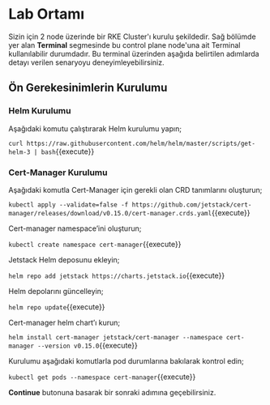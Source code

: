 # Lab Ortamı

Sizin için 2 node üzerinde bir RKE Cluster'ı kurulu şekildedir. Sağ bölümde yer alan **Terminal** segmesinde bu control plane node'una ait Terminal kullanılabilir durumdadır. Bu terminal üzerinden aşağıda belirtilen adımlarda detayı verilen senaryoyu deneyimleyebilirsiniz.

## Ön Gerekesinimlerin Kurulumu

### Helm Kurulumu

Aşağıdaki komutu çalıştırarak Helm kurulumu yapın;

`curl https://raw.githubusercontent.com/helm/helm/master/scripts/get-helm-3 | bash`{{execute}}

### Cert-Manager Kurulumu

Aşağıdaki komutla Cert-Manager için gerekli olan CRD tanımlarını oluşturun;

`kubectl apply --validate=false -f https://github.com/jetstack/cert-manager/releases/download/v0.15.0/cert-manager.crds.yaml`{{execute}}

Cert-manager namespace’ini oluşturun;

`kubectl create namespace cert-manager`{{execute}}

Jetstack Helm deposunu ekleyin;

`helm repo add jetstack https://charts.jetstack.io`{{execute}}

Helm depolarını güncelleyin;

`helm repo update`{{execute}}

Cert-manager helm chart’ı kurun;

`helm install cert-manager jetstack/cert-manager --namespace cert-manager --version v0.15.0`{{execute}}

Kurulumu aşağıdaki komutlarla pod durumlarına bakılarak kontrol edin;

`kubectl get pods --namespace cert-manager`{{execute}}

**Continue** butonuna basarak bir sonraki adımına geçebilirsiniz.